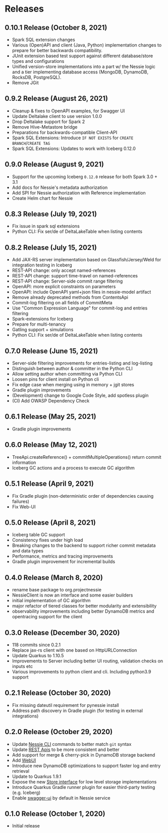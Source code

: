 # Releases

## 0.10.1 Release (October 8, 2021)

* Spark SQL extension changes
* Various (Open)API and client (Java, Python) implementation changes to prepare for better
  backwards compatibility.
* JUnit extension based test support against different database/store types and configurations
* Unified version-store implementations into a part w/ the Nessie logic and a tier implementing
  database access (MongoDB, DynamoDB, RocksDB, PostgreSQL).
* Remove JGit

## 0.9.2 Release (August 26, 2021)

* Cleanup & fixes to OpenAPI examples, for Swagger UI
* Update Deltalake client to use version 1.0.0
* Drop Deltalake support for Spark 2
* Remove Hive-Metastore bridge
* Preparations for backwards-compatible Client-API
* Spark SQL Extensions: Introduce `IF NOT EXISTS` for `CREATE BRANCH`/`CREATE TAG`
* Spark SQL Extensions: Updates to work with Iceberg 0.12.0

## 0.9.0 Release (August 9, 2021)

* Support for the upcoming Iceberg `0.12.0` release for both Spark 3.0 + 3.1
* Add docs for Nessie's metadata authorization
* Add SPI for Nessie authorization with Reference implementation
* Create Helm chart for Nessie

## 0.8.3 Release (July 19, 2021)

* Fix issue in spark sql extensions
* Python CLI: Fix ser/de of DeltaLakeTable when listing contents

## 0.8.2 Release (July 15, 2021)

* Add JAX-RS server implementation based on Glassfish/Jersey/Weld for integration testing
  in Iceberg
* REST-API change: only accept named-references
* REST-API change: support time-travel on named-references
* REST-API change: Server-side commit range filtering
* OpenAPI: more explicit constraints on parameters
* OpenAPI: include OpenAPI yaml+json files in nessie-model artifact
* Remove already deprecated methods from ContentsApi
* Commit-log filtering on all fields of CommitMeta
* Use "Common Expression Language" for commit-log and entries filtering
* Spark-extensions for Iceberg
* Prepare for multi-tenancy
* Gatling support + simulations
* Python CLI: Fix ser/de of DeltaLakeTable when listing contents

## 0.7.0 Release (June 15, 2021)

* Server-side filtering improvements for entries-listing and log-listing
* Distinguish between author & committer in the Python CLI
* Allow setting author when committing via Python CLI
* Loosen pins for client install on Python cli
* Fix edge case when merging using in memory + jgit stores
* Gradle plugin improvements
* (Development) change to Google Code Style, add spotless plugin
* (CI) Add OWASP Dependency Check

## 0.6.1 Release (May 25, 2021)

* Gradle plugin improvements

## 0.6.0 Release (May 12, 2021)

* TreeApi.createReference() + commitMultipleOperations() return commit information
* Iceberg GC actions and a process to execute GC algorithm

## 0.5.1 Release (April 9, 2021)

* Fix Gradle plugin (non-deterministic order of dependencies causing failures)
* Fix Web-UI

## 0.5.0 Release (April 8, 2021)

* Iceberg table GC support
* Consistency fixes under high load
* Breaking changes to the backend to support richer commit metadata and data types
* Performance, metrics and tracing improvements
* Gradle plugin improvement for incremental builds

## 0.4.0 Release (March 8, 2020)

* rename base package to org.projectnessie
* NessieClient is now an interface and some easier builders
* initial implementation of GC algorithm
* major refactor of tiered classes for better modularity and extensibility
* observability improvements including better DynamoDB metrics and opentracing support for the client

## 0.3.0 Release (December 30, 2020)

* 118 commits since 0.2.1
* Replace jax-rs client with one based on HttpURLConnection
* Update Quarkus to 1.10.5
* Improvements to Server including better UI routing, validation checks on inputs etc
* Various improvements to python client and cli. Including python3.9 support

## 0.2.1 Release (October 30, 2020)

* Fix missing dateutil requirement for pynessie install
* Address path discovery in Gradle plugin (for testing in external integrations)

## 0.2.0 Release (October 29, 2020)

* Update [Nessie CLI](../tools/cli.md) commands to better match `git` syntax
* Update [REST Apis](../develop/rest.md) to be more consistent and better
* Add support for merge & cherry-pick in DynamoDB storage backend
* Add [WebUI](../tools/ui.md)
* Introduce new DynamoDB optimizations to support faster log and entry retrieval
* Update to Quarkus 1.9.1
* Expose the new [Store interface](https://github.com/projectnessie/nessie/blob/main/versioned/dynamodb/src/main/java/org/projectnessie/versioned/store/Store.java) for low level storage implementations
* Introduce Quarkus Gradle runner plugin for easier third-party testing (e.g. Iceberg)
* Enable [swagger-ui](../tools/ui.md) by default in Nessie service

## 0.1.0 Release (October 1, 2020)

* Initial release
